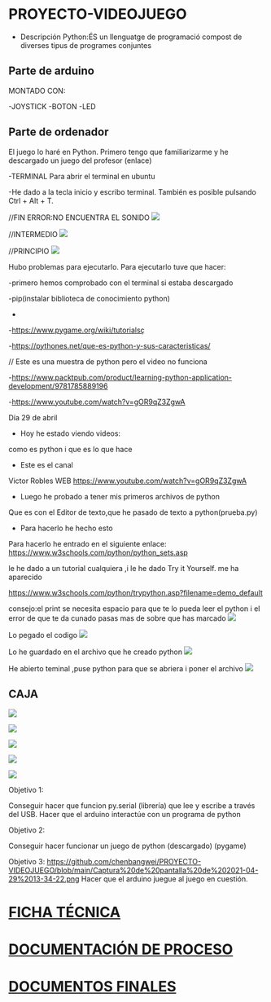 # PROYECTO-VIDEOJUEGO

* Descripción
Python:ÉS un llenguatge de programació compost de diverses tipus de programes conjuntes

## Parte de arduino

MONTADO CON:

-JOYSTICK
-BOTON
-LED


## Parte de ordenador

El juego lo haré en Python. Primero tengo que familiarizarme y he descargado un juego del profesor (enlace)

-TERMINAL Para abrir el terminal en ubuntu

-He dado a la tecla inicio y escribo terminal. También es posible pulsando Ctrl + Alt + T.

//FIN  ERROR:NO ENCUENTRA EL SONIDO
![](https://github.com/chenbangwei/PROYECTO-VIDEOJUEGO/blob/main/Captura%20de%20pantalla%20de%202021-04-28%2012-58-19.png)

//INTERMEDIO
![](https://github.com/chenbangwei/PROYECTO-VIDEOJUEGO/blob/main/Captura%20de%20pantalla%20de%202021-04-28%2012-52-33.png)

//PRINCIPIO
![](https://github.com/chenbangwei/PROYECTO-VIDEOJUEGO/blob/main/Captura%20de%20pantalla%20de%202021-04-28%2012-50-03.png)

Hubo problemas para ejecutarlo. Para ejecutarlo tuve que hacer:


-primero hemos comprobado con el terminal si estaba descargado 

-pip(instalar biblioteca de conocimiento python)

-


-https://www.pygame.org/wiki/tutorialsç

-https://pythones.net/que-es-python-y-sus-caracteristicas/

// Este es una muestra de python pero el video no funciona

-https://www.packtpub.com/product/learning-python-application-development/9781785889196

-https://www.youtube.com/watch?v=gOR9qZ3ZgwA

Día 29 de abril

* Hoy he estado viendo videos: 

como es python i que es lo que hace

* Este es el canal

 Victor Robles WEB https://www.youtube.com/watch?v=gOR9qZ3ZgwA

* Luego he probado a tener mis primeros archivos de python 

 Que es con el Editor de texto,que he pasado de texto a python(prueba.py)

* Para hacerlo he hecho esto

 Para hacerlo he entrado en el siguiente enlace: https://www.w3schools.com/python/python_sets.asp 
 
 le he dado a un tutorial cualquiera ,i le he dado Try it Yourself. me ha aparecido 
 
 https://www.w3schools.com/python/trypython.asp?filename=demo_default
 
consejo:el print se necesita espacio para que te lo pueda leer el python i el error de que te da cunado pasas mas de sobre que has marcado 
![](https://github.com/chenbangwei/PROYECTO-VIDEOJUEGO/blob/main/Captura%20de%20pantalla%20de%202021-04-29%2012-50-50.png)

Lo pegado el codigo 
![](https://github.com/chenbangwei/PROYECTO-VIDEOJUEGO/blob/main/Captura%20de%20pantalla%20de%202021-04-29%2013-29-26.png)

Lo he guardado en el archivo que he creado python
![](https://github.com/chenbangwei/PROYECTO-VIDEOJUEGO/blob/main/Captura%20de%20pantalla%20de%202021-04-29%2013-34-22.png)

He abierto teminal ,puse python para que se abriera i poner el archivo
![](https://github.com/chenbangwei/PROYECTO-VIDEOJUEGO/blob/main/Captura%20de%20pantalla%20de%202021-04-29%2013-36-05.png)

## CAJA 

![](https://github.com/chenbangwei/PROYECTO-VIDEOJUEGO/blob/main/Captura%20de%20pantalla%20de%202021-04-30%2010-42-50.png)

![](https://github.com/chenbangwei/PROYECTO-VIDEOJUEGO/blob/main/Captura%20de%20pantalla%20de%202021-04-30%2012-15-50.png)

![](https://github.com/chenbangwei/PROYECTO-VIDEOJUEGO/blob/main/Captura%20de%20pantalla%20de%202021-04-30%2012-16-12.png)

![](https://github.com/chenbangwei/PROYECTO-VIDEOJUEGO/blob/main/Captura%20de%20pantalla%20de%202021-04-30%2012-16-36.png)

![](https://github.com/chenbangwei/PROYECTO-VIDEOJUEGO/blob/main/Captura%20de%20pantalla%20de%202021-04-30%2012-16-56.png)

Objetivo 1:

Conseguir hacer que funcion py.serial (librería) que lee y escribe a través del USB.
Hacer que el arduino interactúe con un programa de python

Objetivo 2:

Conseguir hacer funcionar un juego de python (descargado)
(pygame)

Objetivo 3:
https://github.com/chenbangwei/PROYECTO-VIDEOJUEGO/blob/main/Captura%20de%20pantalla%20de%202021-04-29%2013-34-22.png
Hacer que el arduino juegue al juego en cuestión. 



# [FICHA TÉCNICA](https://github.com/chenbangwei/PROYECTO-VIDEOJUEGO/blob/main/FICHA%20T%C3%89CNICA.md)

# [DOCUMENTACIÓN DE PROCESO](https://github.com/chenbangwei/PROYECTO-VIDEOJUEGO/blob/main/DOCUMENTACI%C3%93N%20DE%20PROCESO.md)

# [DOCUMENTOS FINALES](https://github.com/chttps://github.com/chenbangwei/PROYECTO-VIDEOJUEGO/blob/main/Captura%20de%20pantalla%20de%202021-04-29%2013-34-22.pnghenbangwei/PROYECTO-VIDEOJUEGO/blob/main/DOCUMENTOS%20FINALES.md)
